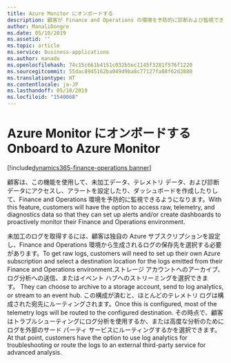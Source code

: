```yaml
---
title: Azure Monitor にオンボードする
description: 顧客が Finance and Operations の環境を予防的に診断および監視できるよう、未加工のテレメトリ データにアクセスできるようにします。
author: ManaliDongre
ms.date: 05/10/2019
ms.assetid: ''
ms.topic: article
ms.service: business-applications
ms.author: manado
ms.openlocfilehash: 74c15c661b4151c032b5ec1145f3281f576f1220
ms.sourcegitcommit: 55dac8945162ba049d9ba8c77127fa88f62d2880
ms.translationtype: HT
ms.contentlocale: ja-JP
ms.lasthandoff: 05/10/2019
ms.locfileid: "1540068"
---
```

# <a name="onboard-to-azure-monitor"></a><span data-ttu-id="ec6c6-103">Azure Monitor にオンボードする</span><span class="sxs-lookup"><span data-stu-id="ec6c6-103">Onboard to Azure Monitor</span></span>
[!include[dynamics365-finance-operations banner](../includes/dynamics365-finance-operations.md)]

<span data-ttu-id="ec6c6-104">顧客は、この機能を使用して、未加工データ、テレメトリ データ、および診断データにアクセスし、アラートを設定したり、ダッシュボードを作成したりして、Finance and Operations 環境を予防的に監視できるようになります。</span><span class="sxs-lookup"><span data-stu-id="ec6c6-104">With this feature, customers will have the option to access raw, telemetry, and diagnostics data so that they can set up alerts and/or create dashboards to proactively monitor their Finance and Operations environment.</span></span> 

<span data-ttu-id="ec6c6-105">未加工のログを取得するには、顧客は独自の Azure サブスクリプションを設定し、Finance and Operations 環境から生成されるログの保存先を選択する必要があります。</span><span class="sxs-lookup"><span data-stu-id="ec6c6-105">To get raw logs, customers will need to set up their own Azure subscription and select a destination location for the logs emitted from their Finance and Operations environment.</span></span><span data-ttu-id="ec6c6-106">ストレージ アカウントへのアーカイブ、ログ分析への送信、またはイベント ハブへのストリーミングを選択できます。</span><span class="sxs-lookup"><span data-stu-id="ec6c6-106"> They can choose to archive to a storage account, send to log analytics, or stream to an event hub.</span></span> <span data-ttu-id="ec6c6-107">この構成が済むと、ほとんどのテレメトリ ログは構成された宛先にルーティングされます。</span><span class="sxs-lookup"><span data-stu-id="ec6c6-107">Once this is configured, most of the telemetry logs will be routed to the configured destination.</span></span> <span data-ttu-id="ec6c6-108">その時点で、顧客はトラブルシューティングにログ分析を使用するか、または高度な分析のためにログを外部のサード パーティ サービスにルーティングするかを選択できます。</span><span class="sxs-lookup"><span data-stu-id="ec6c6-108">At that point, customers have the option to use log analytics for troubleshooting or route the logs to an external third-party service for advanced analysis.</span></span> 
